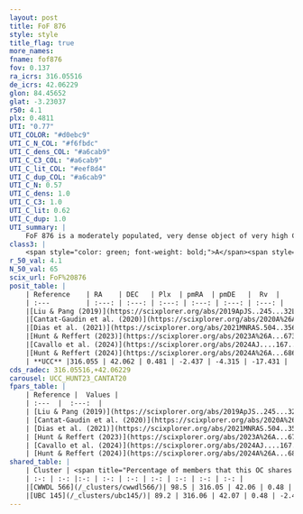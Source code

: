 ```yaml
---
layout: post
title: FoF 876
style: style
title_flag: true
more_names: 
fname: fof876
fov: 0.137
ra_icrs: 316.05516
de_icrs: 42.06229
glon: 84.45652
glat: -3.23037
r50: 4.1
plx: 0.4811
UTI: "0.77"
UTI_COLOR: "#d0ebc9"
UTI_C_N_COL: "#f6fbdc"
UTI_C_dens_COL: "#a6cab9"
UTI_C_C3_COL: "#a6cab9"
UTI_C_lit_COL: "#eef8d4"
UTI_C_dup_COL: "#a6cab9"
UTI_C_N: 0.57
UTI_C_dens: 1.0
UTI_C_C3: 1.0
UTI_C_lit: 0.62
UTI_C_dup: 1.0
UTI_summary: |
    FoF 876 is a moderately populated, very dense object of very high C3 quality. It is moderately studied in the literature. This object shares a large percentage of members with 2 later reported entries.
class3: |
    <span style="color: green; font-weight: bold;">A</span><span style="color: green; font-weight: bold;">A</span>
r_50_val: 4.1
N_50_val: 65
scix_url: FoF%20876
posit_table: |
    | Reference    | RA    | DEC   | Plx  | pmRA  | pmDE   |  Rv  |
    | :---         | :---: | :---: | :---: | :---: | :---: | :---: |
    |[Liu & Pang (2019)](https://scixplorer.org/abs/2019ApJS..245...32L) | 316.052 | 42.046 | 0.473 | -2.457 | -4.249 | -- |
    |[Cantat-Gaudin et al. (2020)](https://scixplorer.org/abs/2020A%26A...640A...1C) | 316.055 | 42.074 | 0.472 | -2.454 | -4.273 | -- |
    |[Dias et al. (2021)](https://scixplorer.org/abs/2021MNRAS.504..356D) | 316.078 | 42.063 | 0.475 | -2.452 | -4.277 | -- |
    |[Hunt & Reffert (2023)](https://scixplorer.org/abs/2023A%26A...673A.114H) | 316.054 | 42.066 | 0.47 | -2.429 | -4.31 | -7.495 |
    |[Cavallo et al. (2024)](https://scixplorer.org/abs/2024AJ....167...12C) | 316.05 | 42.049 | 0.475 | -- | -- | -- |
    |[Hunt & Reffert (2024)](https://scixplorer.org/abs/2024A%26A...686A..42H) | 316.054 | 42.066 | 0.47 | -2.429 | -4.31 | -7.495 |
    | **UCC** |316.055 | 42.062 | 0.481 | -2.437 | -4.315 | -17.431 | 
cds_radec: 316.05516,+42.06229
carousel: UCC_HUNT23_CANTAT20
fpars_table: |
    | Reference |  Values |
    | :---  |  :---:  |
    | [Liu & Pang (2019)](https://scixplorer.org/abs/2019ApJS..245...32L) | `Age=0.275, Z=0.25` |
    | [Cantat-Gaudin et al. (2020)](https://scixplorer.org/abs/2020A%26A...640A...1C) | `AVNN=1.72, DMNN=11.64, AgeNN=7.68` |
    | [Dias et al. (2021)](https://scixplorer.org/abs/2021MNRAS.504..356D) | `Av=2.111, Dist=1875, logage=7.79, [Fe/H]=-0.053` |
    | [Hunt & Reffert (2023)](https://scixplorer.org/abs/2023A%26A...673A.114H) | `AV50=2.02, diffAV50=1.499, MOD50=11.471, logAge50=7.928` |
    | [Cavallo et al. (2024)](https://scixplorer.org/abs/2024AJ....167...12C) | `AV50=2.11, dMod50=11.44, logAge50=7.97, [Fe/H]50=0.18` |
    | [Hunt & Reffert (2024)](https://scixplorer.org/abs/2024A%26A...686A..42H) | `MassJ=446.264` |
shared_table: |
    | Cluster | <span title="Percentage of members that this OC shares with the ones listed">%</span>   | RA   | DEC   | Plx   | pmRA  | pmDE  | Rv | UTI |
    | :-: | :-: |:-: | :-: | :-: | :-: | :-: | :-: | :-: |
    |[CWWDL 566](/_clusters/cwwdl566/)| 98.5 | 316.05 | 42.06 | 0.48 | -2.43 | -4.33 | -17.43 |0.08 |
    |[UBC 145](/_clusters/ubc145/)| 89.2 | 316.06 | 42.07 | 0.48 | -2.44 | -4.31 | -17.43 |0.0 |
---
```

